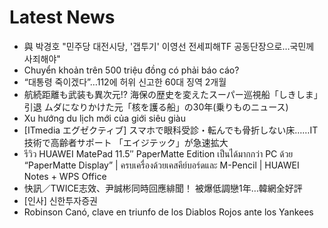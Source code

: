 # Latest News
-  與 박경호 "민주당 대전시당, '갭투기' 이영선 전세피해TF 공동단장으로…국민께 사죄해야"
-  Chuyển khoản trên 500 triệu đồng có phải báo cáo?
-  “대통령 죽이겠다”…112에 허위 신고한 60대 징역 2개월
-  航続距離も武装も異次元!? 海保の歴史を変えたスーパー巡視船「しきしま」引退 ムダになりかけた元「核を護る船」の30年(乗りものニュース)
-  Xu hướng du lịch mới của giới siêu giàu
-  [ITmedia エグゼクティブ] スマホで眼科受診・転んでも骨折しない床……IT技術で高齢者サポート 「エイジテック」が急速拡大
-  รีวิว HUAWEI MatePad 11.5″ PaperMatte Edition เป็นได้มากกว่า PC ด้วย “PaperMatte Display” | ครบเครื่องด้วยเคสคีย์บอร์ดและ M-Pencil | HUAWEI Notes + WPS Office
-  快訊／TWICE志效、尹誠彬同時回應緋聞！ 被爆低調戀1年…韓網全好評
-  [인사] 신한투자증권
-  Robinson Canó, clave en triunfo de los Diablos Rojos ante los Yankees
